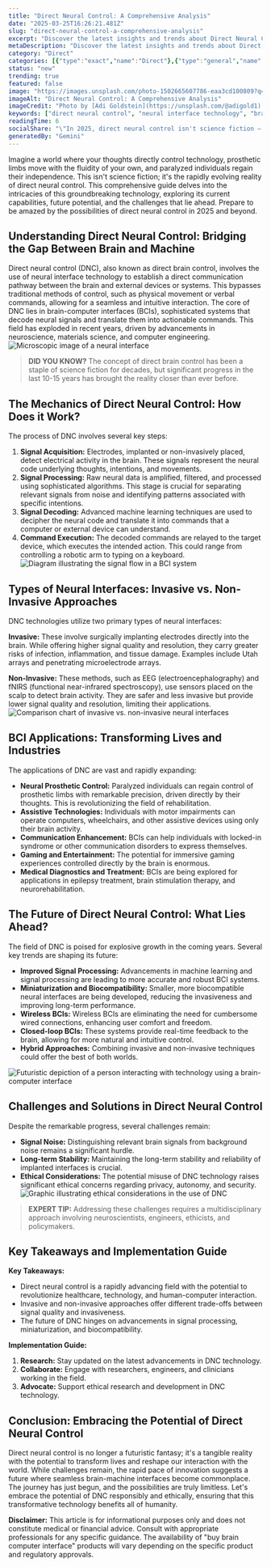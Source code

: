 ```yaml
---
title: "Direct Neural Control: A Comprehensive Analysis"
date: "2025-03-25T16:26:21.481Z"
slug: "direct-neural-control-a-comprehensive-analysis"
excerpt: "Discover the latest insights and trends about Direct Neural Control. This comprehensive guide covers everything you need to know about Direct Neural Control in 2025."
metaDescription: "Discover the latest insights and trends about Direct Neural Control. This comprehensive guide covers everything you need to know about Direct Neural Contro..."
category: "Direct"
categories: [{"type":"exact","name":"Direct"},{"type":"general","name":"Biomedical Engineering"},{"type":"medium","name":"Neuroprosthetics"},{"type":"specific","name":"Brain-Computer Interfaces"},{"type":"niche","name":"Neural Decoding"}]
status: "new"
trending: true
featured: false
image: "https://images.unsplash.com/photo-1502665607786-eaa3cd100809?q=85&w=1200&fit=max&fm=webp&auto=compress"
imageAlt: "Direct Neural Control: A Comprehensive Analysis"
imageCredit: "Photo by [Adi Goldstein](https://unsplash.com/@adigold1) on Unsplash"
keywords: ["direct neural control", "neural interface technology", "brain computer interface", "direct brain control", "BCI applications", "neural prosthetic control", "direct neural interface market", "how does direct neural control work?", "future of direct neural control", "buy brain computer interface"]
readingTime: 6
socialShare: "\"In 2025, direct neural control isn't science fiction – it's revolutionizing healthcare and technology, blurring the lines between mind and machine.\""
generatedBy: "Gemini"
---
```




Imagine a world where your thoughts directly control technology, prosthetic limbs move with the fluidity of your own, and paralyzed individuals regain their independence.  This isn't science fiction; it's the rapidly evolving reality of direct neural control. This comprehensive guide delves into the intricacies of this groundbreaking technology, exploring its current capabilities, future potential, and the challenges that lie ahead.  Prepare to be amazed by the possibilities of direct neural control in 2025 and beyond.

## Understanding Direct Neural Control: Bridging the Gap Between Brain and Machine

Direct neural control (DNC), also known as direct brain control, involves the use of neural interface technology to establish a direct communication pathway between the brain and external devices or systems. This bypasses traditional methods of control, such as physical movement or verbal commands, allowing for a seamless and intuitive interaction.  The core of DNC lies in brain-computer interfaces (BCIs), sophisticated systems that decode neural signals and translate them into actionable commands.  This field has exploded in recent years, driven by advancements in neuroscience, materials science, and computer engineering. ![Microscopic image of a neural interface](https://images.unsplash.com/photo-1590172205940-5b6eedf7ec82?q=85&w=1200&fit=max&fm=webp&auto=compress)

> **DID YOU KNOW?**  The concept of direct brain control has been a staple of science fiction for decades, but significant progress in the last 10-15 years has brought the reality closer than ever before.

## The Mechanics of Direct Neural Control: How Does it Work?

The process of DNC involves several key steps:

1. **Signal Acquisition:**  Electrodes, implanted or non-invasively placed, detect electrical activity in the brain.  These signals represent the neural code underlying thoughts, intentions, and movements.
2. **Signal Processing:**  Raw neural data is amplified, filtered, and processed using sophisticated algorithms.  This stage is crucial for separating relevant signals from noise and identifying patterns associated with specific intentions.
3. **Signal Decoding:**  Advanced machine learning techniques are used to decipher the neural code and translate it into commands that a computer or external device can understand.
4. **Command Execution:**  The decoded commands are relayed to the target device, which executes the intended action. This could range from controlling a robotic arm to typing on a keyboard.  ![Diagram illustrating the signal flow in a BCI system](https://images.unsplash.com/photo-1494519870370-1344df8bbb10?q=85&w=1200&fit=max&fm=webp&auto=compress)

## Types of Neural Interfaces: Invasive vs. Non-Invasive Approaches

DNC technologies utilize two primary types of neural interfaces:

**Invasive:**  These involve surgically implanting electrodes directly into the brain.  While offering higher signal quality and resolution, they carry greater risks of infection, inflammation, and tissue damage.  Examples include Utah arrays and penetrating microelectrode arrays.

**Non-Invasive:** These methods, such as EEG (electroencephalography) and fNIRS (functional near-infrared spectroscopy), use sensors placed on the scalp to detect brain activity.  They are safer and less invasive but provide lower signal quality and resolution, limiting their applications.  ![Comparison chart of invasive vs. non-invasive neural interfaces](https://images.unsplash.com/photo-1532096772956-9eba8585526c?q=85&w=1200&fit=max&fm=webp&auto=compress)

##  BCI Applications: Transforming Lives and Industries

The applications of DNC are vast and rapidly expanding:

* **Neural Prosthetic Control:**  Paralyzed individuals can regain control of prosthetic limbs with remarkable precision, driven directly by their thoughts.  This is revolutionizing the field of rehabilitation.
* **Assistive Technologies:** Individuals with motor impairments can operate computers, wheelchairs, and other assistive devices using only their brain activity.
* **Communication Enhancement:**  BCIs can help individuals with locked-in syndrome or other communication disorders to express themselves.
* **Gaming and Entertainment:**  The potential for immersive gaming experiences controlled directly by the brain is enormous.
* **Medical Diagnostics and Treatment:** BCIs are being explored for applications in epilepsy treatment, brain stimulation therapy, and neurorehabilitation.

## The Future of Direct Neural Control: What Lies Ahead?

The field of DNC is poised for explosive growth in the coming years.  Several key trends are shaping its future:

* **Improved Signal Processing:**  Advancements in machine learning and signal processing are leading to more accurate and robust BCI systems.
* **Miniaturization and Biocompatibility:**  Smaller, more biocompatible neural interfaces are being developed, reducing the invasiveness and improving long-term performance.
* **Wireless BCIs:**  Wireless BCIs are eliminating the need for cumbersome wired connections, enhancing user comfort and freedom.
* **Closed-loop BCIs:**  These systems provide real-time feedback to the brain, allowing for more natural and intuitive control.
* **Hybrid Approaches:** Combining invasive and non-invasive techniques could offer the best of both worlds.

![Futuristic depiction of a person interacting with technology using a brain-computer interface](https://images.unsplash.com/photo-1502665607786-eaa3cd100809?q=85&w=1200&fit=max&fm=webp&auto=compress)

## Challenges and Solutions in Direct Neural Control

Despite the remarkable progress, several challenges remain:

* **Signal Noise:**  Distinguishing relevant brain signals from background noise remains a significant hurdle.
* **Long-term Stability:**  Maintaining the long-term stability and reliability of implanted interfaces is crucial.
* **Ethical Considerations:**  The potential misuse of DNC technology raises significant ethical concerns regarding privacy, autonomy, and security.  ![Graphic illustrating ethical considerations in the use of DNC](https://images.unsplash.com/photo-1520950335585-0f7c2f58d481?q=85&w=1200&fit=max&fm=webp&auto=compress)

> **EXPERT TIP:**  Addressing these challenges requires a multidisciplinary approach involving neuroscientists, engineers, ethicists, and policymakers.

##  Key Takeaways and Implementation Guide

**Key Takeaways:**

* Direct neural control is a rapidly advancing field with the potential to revolutionize healthcare, technology, and human-computer interaction.
*  Invasive and non-invasive approaches offer different trade-offs between signal quality and invasiveness.
*  The future of DNC hinges on advancements in signal processing, miniaturization, and biocompatibility.

**Implementation Guide:**

1. **Research:** Stay updated on the latest advancements in DNC technology.
2. **Collaborate:**  Engage with researchers, engineers, and clinicians working in the field.
3. **Advocate:**  Support ethical research and development in DNC technology.

## Conclusion: Embracing the Potential of Direct Neural Control

Direct neural control is no longer a futuristic fantasy; it's a tangible reality with the potential to transform lives and reshape our interaction with the world. While challenges remain, the rapid pace of innovation suggests a future where seamless brain-machine interfaces become commonplace.  The journey has just begun, and the possibilities are truly limitless.  Let's embrace the potential of DNC responsibly and ethically, ensuring that this transformative technology benefits all of humanity.

**Disclaimer:** This article is for informational purposes only and does not constitute medical or financial advice. Consult with appropriate professionals for any specific guidance.  The availability of "buy brain computer interface" products will vary depending on the specific product and regulatory approvals.
